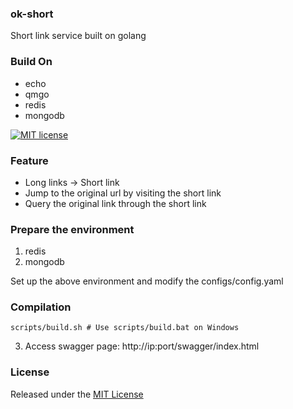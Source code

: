 ### ok-short
Short link service built on golang

### Build On
* echo
* qmgo
* redis
* mongodb

[![MIT license](https://img.shields.io/badge/license-MIT-brightgreen.svg)](https://opensource.org/licenses/MIT)

### Feature
* Long links -> Short link
* Jump to the original url by visiting the short link
* Query the original link through the short link

### Prepare the environment

1. redis
2. mongodb

Set up the above environment and modify the configs/config.yaml

### Compilation
```shell script
scripts/build.sh # Use scripts/build.bat on Windows
```
3. Access swagger page: http://ip:port/swagger/index.html

### License
Released under the [MIT License](https://github.com/Joeyscat/ok-short/blob/master/LICENSE)